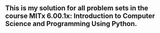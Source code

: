 ## This is my solution for all problem sets in the course **MITx 6.00.1x: Introduction to Computer Science and Programming Using Python.**